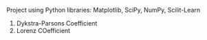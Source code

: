 Project using Python libraries: Matplotlib, SciPy, NumPy, Scilit-Learn
1. Dykstra-Parsons Coefficient
2. Lorenz COefficient
